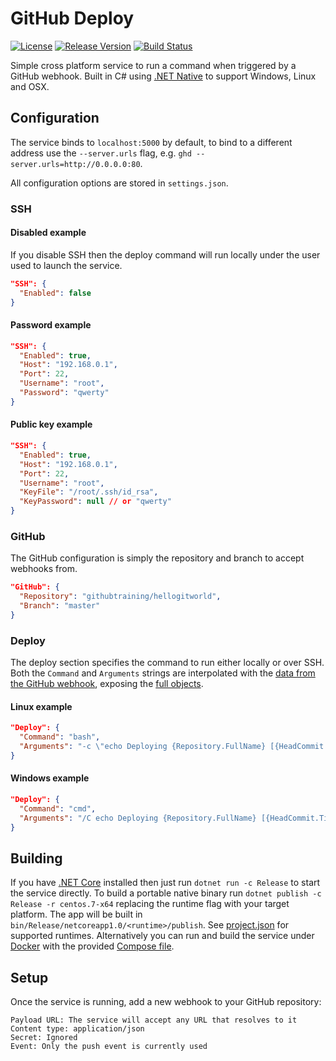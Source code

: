 # GitHub Deploy
[![License](https://img.shields.io/github/license/JoeBiellik/ghd.svg)](LICENSE.md)
[![Release Version](https://img.shields.io/github/release/JoeBiellik/ghd.svg)](https://github.com/JoeBiellik/ghd/releases)
[![Build Status](https://img.shields.io/travis/JoeBiellik/ghd.svg)](https://travis-ci.org/JoeBiellik/ghd)

Simple cross platform service to run a command when triggered by a GitHub webhook. Built in C# using [.NET Native](https://msdn.microsoft.com/en-us/library/dn584397\(v=vs.110\).aspx) to support Windows, Linux and OSX.

## Configuration
The service binds to `localhost:5000` by default, to bind to a different address use the `--server.urls` flag, e.g. `ghd --server.urls=http://0.0.0.0:80`.

All configuration options are stored in `settings.json`.

### SSH
#### Disabled example
If you disable SSH then the deploy command will run locally under the user used to launch the service.

```json
"SSH": {
  "Enabled": false
}
```

#### Password example
```json
"SSH": {
  "Enabled": true,
  "Host": "192.168.0.1",
  "Port": 22,
  "Username": "root",
  "Password": "qwerty"
}
```

#### Public key example
```json
"SSH": {
  "Enabled": true,
  "Host": "192.168.0.1",
  "Port": 22,
  "Username": "root",
  "KeyFile": "/root/.ssh/id_rsa",
  "KeyPassword": null // or "qwerty"
}
```

### GitHub
The GitHub configuration is simply the repository and branch to accept webhooks from.

```json
"GitHub": {
  "Repository": "githubtraining/hellogitworld",
  "Branch": "master"
}
```

### Deploy
The deploy section specifies the command to run either locally or over SSH.
Both the `Command` and `Arguments` strings are interpolated with the [data from the GitHub webhook](https://developer.github.com/v3/activity/events/types/#pushevent), exposing the [full objects](Webhooks/GitHub.cs).

#### Linux example
```json
"Deploy": {
  "Command": "bash",
  "Arguments": "-c \"echo Deploying {Repository.FullName} [{HeadCommit.Timestamp}]: {HeadCommit.Message}\""
}
```

#### Windows example
```json
"Deploy": {
  "Command": "cmd",
  "Arguments": "/C echo Deploying {Repository.FullName} [{HeadCommit.Timestamp}]: {HeadCommit.Message}"
}
```

## Building
If you have [.NET Core](https://www.microsoft.com/net/core) installed then just run `dotnet run -c Release` to start the service directly.
To build a portable native binary run `dotnet publish -c Release -r centos.7-x64` replacing the runtime flag with your target platform. The app will be built in `bin/Release/netcoreapp1.0/<runtime>/publish`. See [project.json](project.json) for supported runtimes.
Alternatively you can run and build the service under [Docker](https://www.docker.com/) with the provided [Compose file](docker-compose.yml).

## Setup
Once the service is running, add a new webhook to your GitHub repository:
```
Payload URL: The service will accept any URL that resolves to it
Content type: application/json
Secret: Ignored
Event: Only the push event is currently used
```
